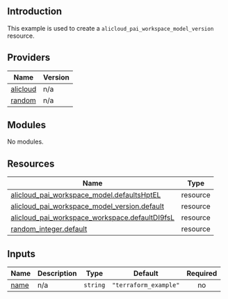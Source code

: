 ## Introduction

This example is used to create a `alicloud_pai_workspace_model_version` resource.

<!-- BEGIN_TF_DOCS -->
## Providers

| Name | Version |
|------|---------|
| <a name="provider_alicloud"></a> [alicloud](#provider\_alicloud) | n/a |
| <a name="provider_random"></a> [random](#provider\_random) | n/a |

## Modules

No modules.

## Resources

| Name | Type |
|------|------|
| [alicloud_pai_workspace_model.defaultsHptEL](https://registry.terraform.io/providers/aliyun/alicloud/latest/docs/resources/pai_workspace_model) | resource |
| [alicloud_pai_workspace_model_version.default](https://registry.terraform.io/providers/aliyun/alicloud/latest/docs/resources/pai_workspace_model_version) | resource |
| [alicloud_pai_workspace_workspace.defaultDI9fsL](https://registry.terraform.io/providers/aliyun/alicloud/latest/docs/resources/pai_workspace_workspace) | resource |
| [random_integer.default](https://registry.terraform.io/providers/hashicorp/random/latest/docs/resources/integer) | resource |

## Inputs

| Name | Description | Type | Default | Required |
|------|-------------|------|---------|:--------:|
| <a name="input_name"></a> [name](#input\_name) | n/a | `string` | `"terraform_example"` | no |
<!-- END_TF_DOCS -->

